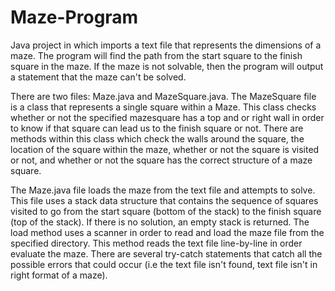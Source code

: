 # Maze-Program
Java project in which imports a text file that represents the dimensions of a maze. 
The program will find the path from the start square to the finish square in the maze. 
If the maze is not solvable, then the program will output a statement that the maze can't be solved.

There are two files: Maze.java and MazeSquare.java. The MazeSquare file is a class that represents a single square 
within a Maze. This class checks whether or not the specified mazesquare has a top and or right wall in order to know
if that square can lead us to the finish square or not. There are methods within this class which check the walls around
the square, the location of the square within the maze, whether or not the square is visited or not, and whether or not
the square has the correct structure of a maze square.

The Maze.java file loads the maze from the text file and attempts to solve. This file uses a stack data structure
that contains the sequence of squares visited to go from the start square (bottom of the stack) to the finish
square (top of the stack). If there is no solution, an empty stack is returned. The load method uses a scanner in order to 
read and load the maze file from the specified directory. This method reads the text file line-by-line in order
evaluate the maze. There are several try-catch statements that catch all the possible errors that could occur
(i.e the text file isn't found, text file isn't in right format of a maze). 
